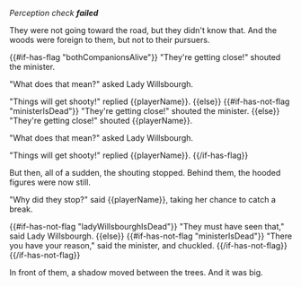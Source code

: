 _Perception check **failed**_

They were not going toward the road, but they didn't know that. And the woods were foreign to them, but not to their pursuers.

{{#if-has-flag "bothCompanionsAlive"}}
"They're getting close!" shouted the minister.

"What does that mean?" asked Lady Willsbourgh.

"Things will get shooty!" replied {{playerName}}.
{{else}}
{{#if-has-not-flag "ministerIsDead"}}
"They're getting close!" shouted the minister.
{{else}}
"They're getting close!" shouted {{playerName}}.

"What does that mean?" asked Lady Willsbourgh.

"Things will get shooty!" replied {{playerName}}.
{{/if-has-flag}}

But then, all of a sudden, the shouting stopped. Behind them, the hooded figures were now still.

"Why did they stop?" said {{playerName}}, taking her chance to catch a break.

{{#if-has-not-flag "ladyWillsbourghIsDead"}}
"They must have seen that," said Lady Willsbourgh.
{{else}}
{{#if-has-not-flag "ministerIsDead"}}
"There you have your reason," said the minister, and chuckled.
{{/if-has-not-flag}}
{{/if-has-not-flag}}

In front of them, a shadow moved between the trees. And it was big.
